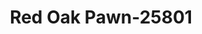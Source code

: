 ---
f_zip-code: 51566
f_state-code: IA
title: Red Oak Pawn-25801
f_phone: 712-623-2040
f_city-only: Red Oak
f_address: 409 Street 3rd Red Oak
f_location-unique-id: '25801'
slug: red-oak-pawn-25801
updated-on: '2024-05-30T13:46:58.046Z'
created-on: '2024-05-30T13:36:59.803Z'
published-on: '2024-05-30T13:54:32.469Z'
f_city-state: cms/city/red-oak-ia.md
f_company: cms/company/red-oak-pawn.md
f_state: cms/state/iowa.md
layout: '[payday-loan].html'
tags: payday-loan
---